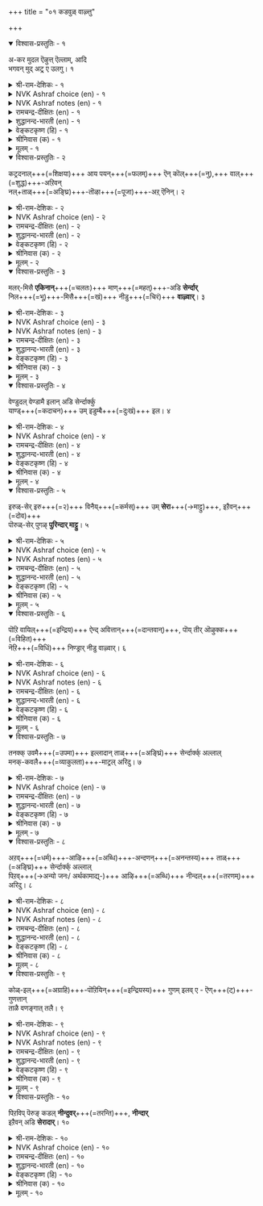 +++
title = "०१ कडवुळ् वाऴ्त्तु"

+++


<details open><summary>विश्वास-प्रस्तुतिः - १</summary>

अ-कर मुदल ऎऴुत्त् ऎल्लाम्, आदि  
भगवन् मुद् अट्र् ए उलगु।       १
</details>

<details><summary>श्री-राम-देशिकः - १</summary>

अकाराद् एव **निर्यान्ति**  
समस्तान्य् अक्षराणि च ।  
चराचर-प्रपञ्चोऽयम्  
ईश्वराद् एव **जायते** ॥ १॥
</details>

<details><summary>NVK Ashraf choice (en) - १</summary>

०००१
With alpha begins all alphabets;
And the world with the first Bhagavan. *
(K.N. Subramanyam), (K.R. Srinivasa Iyengar)
</details>

<details><summary>NVK Ashraf notes (en) - १</summary>

१. "Bhagavan". Scholars differ in their opinion as to what this word stands for. Most traditional and modern scholars, based on the title of the chapter "In praise of God", render the word to mean "Creator God". However Jaina scholars claim that the word "आदि भगवन्" [Ādi bhagavan] is a clear reference to the name of the first Jina Thirthankara "ādeenath" or rashabha (Chakravarti, १९५१; Subramanyam, १९८७). It is interesting to note that Valluvar who has used very few words of Sanskrit origin in his whole work, opted for the twin word "आदि भगवन्" here. Moreover, since the simile "ऎऴुत्तॆल्लाम्" is plural, the emphasis "उलगु" should also be taken in plural. The "world" could thus means the "people of the world" (उलगत्तार्क्कु).
</details>

<details><summary>रामचन्द्र-दीक्षितः (en) - १</summary>

1\. akaram mutala, eḻuttu ellām; āti-  
pakavaṉ mutaṟṟē, ulaku.

1\. All the letters have the letter ‘A’ as their Origin; this world has God as its origin.  
</details>

<details><summary>शुद्धानन्द-भारती (en) - १</summary>

1\. அகர முதல எழுத்தெல்லாம் ஆதி  
பகவன் முதற்றே உலகு  
'A' leads letters; the Ancient Lord  
Leads and lords the entire world.         1  
</details>

<details><summary>वेङ्कटकृष्ण (हि) - १</summary>

1
अक्षर सबके आदि में, है अकार का स्थान ।  
अखिल लोक का आदि तो, रहा आदि भगवान ॥
</details>

<details><summary>श्रीनिवास (क) - १</summary>

1. अक्षरगळिगॆल्ला अकारवे मॊदलु, लोकक्कॆल्ला मॊदलु आदि भगवन् 

</details>

<details><summary>मूलम् - १</summary>

अगर मुदल ऎऴुत्तॆल्लाम् आदि  
पगवन् मुदट्रे उलगु।       १
</details>

<details open><summary>विश्वास-प्रस्तुतिः - २</summary>

कट्रदनाल्+++(=शिक्षया)+++ आय पयन्+++(=फलम्)+++ ऎन् कॊल्+++(=नु),+++ वाल्+++(=शुद्ध)+++-अऱिवन्  
नल्+ताळ्+++(=अङ्घ्रि)+++-तॊऴा+++(=पूजा)+++-अऱ् ऎनिन्।       २
</details>

<details><summary>श्री-राम-देशिकः - २</summary>

ईशस्य ज्ञानरूपस्य  
विना पाद-**निषेवणम्** ।  
**सन्त्व् अधीतानि** शास्त्रणि  
**न** तैर् अस्ति **प्रयोजनम्** ॥ २॥
</details>

<details><summary>NVK Ashraf choice (en) - २</summary>

०००२
Of what avail is learning if one worships not
The holy feet of Pure Intelligence? *
(V.V.S. Aiyar), (G. Vanmikanathan)
</details>

<details><summary>रामचन्द्र-दीक्षितः (en) - २</summary>

2\. kaṟṟataṉāl āya payaṉ eṉkol-vāl-aṟivaṉ  
nal tāḷ toḻāar eṉiṉ?.

2\. Of what avail is learning, if the learned do not adore the good feet of Him who is Immaculate Wisdom?  
</details>

<details><summary>शुद्धानन्द-भारती (en) - २</summary>

2\. கற்றதனா லாய பயனென்கொல் வாலறிவன்  
நற்றாள் தொழாஅர் எனின்  
That lore is vain which does not fall  
At His good feet who knoweth all.         2  
</details>

<details><summary>वेङ्कटकृष्ण (हि) - २</summary>

2
विद्योपार्जन भी भला, क्या आयेगा काम ।  
श्रीपद पर सत्याज्ञ के, यदि नहिं किया प्रणाम ॥
</details>

<details><summary>श्रीनिवास (क) - २</summary>

2. परम शुद्दज्ञान स्वरूपद भगवन्तन सत् पादगळिगॆ नमिसदिद्दरॆ कलितन्दरिन्दाद फलवेनु ?

</details>

<details><summary>मूलम् - २</summary>

कट्रदनाल् आय पयनॆन्गॊल् वालऱिवन्  
नट्राळ् तॊऴाअर् ऎनिन्।       २
</details>

<details open><summary>विश्वास-प्रस्तुतिः - ३</summary>

मलर्-मिसै **एकिनान्**+++(=चलतः)+++ माण्+++(=महत्)+++-अडि **सेर्न्दार्**  
निल+++(=भू)+++-मिसै+++(=खं)+++ नीडु+++(=चिरं)+++ **वाऴ्वार्**।      ३
</details>

<details><summary>श्री-राम-देशिकः - ३</summary>

भक्तानां मानसाम्भोज-  
वासिनो जगद्-ईशितुः ।  
**भजतां** पाद-युगलं  
**जायन्ते** नित्य-सम्पदः ॥ ३॥
</details>

<details><summary>NVK Ashraf choice (en) - ३</summary>

०००३
Long life on earth is theirs who reach
The glorious feet of Him who walked on flowers.
(P.S. Sundaram), (V.V.S. Aiyar)
</details>

<details><summary>NVK Ashraf notes (en) - ३</summary>

३. An alternate 'mystical' translation, but not implied in the original: "The Supreme dwells within the lotus of the heart. Those who reach His Splendid Feet dwell endearingly within unearthly realms" - (Satguru Subramuniyaswami). Other translators who adopted this interpretation Parithiyār and Kālingar (two of the five known ancient commentators of Tirukkural) include (G. Vanmikanathan), (K. Krishnaswamy & Vijaya Ramkumar) and (C. Rajagopalachari).
</details>

<details><summary>रामचन्द्र-दीक्षितः (en) - ३</summary>

3\. malarmicai ēkiṉāṉ māṇ aṭi cērntār  
nilamicai nīṭu vāḻvār.

3\. Those who find refuge in the great feet (of Him) who lives in the lotus of the heart (of the devotee) live eternally in heaven.  
</details>

<details><summary>शुद्धानन्द-भारती (en) - ३</summary>

3\. மலர்மிசை ஏகினான் மாணடி சேர்ந்தார்  
நிலமிசை நீடுவாழ் வார்  
Long they live on earth who gain  
The feet of God in florid brain.         3  
</details>

<details><summary>वेङ्कटकृष्ण (हि) - ३</summary>

3
हृदय-पद्‍म-गत ईश के, पाद-पद्‍म जो पाय ।  
श्रेयस्कर वरलोक में, चिरजीवी रह जाय ॥
</details>

<details><summary>श्रीनिवास (क) - ३</summary>

3. मलरॊळुज्जीविसुववन परम पादगळन्नु सेरिदवरु भूमिय मेलॆ निडुगाल बाळुवरु

</details>

<details><summary>मूलम् - ३</summary>

मलर्मिसै एगिनान् माणडि सेर्न्दार्  
निलमिसै नीडु वाऴ्वार्।      ३
</details>

<details open><summary>विश्वास-प्रस्तुतिः - ४</summary>

वेण्डुदल् वेण्डामै इलान् अडि सेर्न्दार्क्कु  
याण्ड्+++(=कदाचन)+++ उम् इडुम्बै+++(=दुःखं)+++ इल।       ४
</details>

<details><summary>श्री-राम-देशिकः - ४</summary>

दयालोः सर्वमित्रस्य  
शरणागत-साक्षिणः ।  
**नमतां** पादयुगलं  
**न** स्याद् **दुःखं** कदाचन ॥ ४॥
</details>

<details><summary>NVK Ashraf choice (en) - ४</summary>

०००४
No evil will befall those who reach the feet
Of the One beyond likes and dislikes.
(N.V.K. Ashraf)
</details>

<details><summary>रामचन्द्र-दीक्षितः (en) - ४</summary>

4\. vēṇṭutal vēṇṭāmai ilāṉ aṭi cērntārkku  
yāṇṭum iṭumpai ila.

4\. Those who have attained the feet of Him who has no likes or dislikes will be rid of all troubles.  
</details>

<details><summary>शुद्धानन्द-भारती (en) - ४</summary>

4\. வேண்டுதல் வேண்டாமை இலர்ன்அடி சேர்ந்தார்க்கு  
யாண்டும் இடும்பை இல  
Who hold His feet who likes nor loathes  
Are free from woes of human births.         4  
</details>

<details><summary>वेङ्कटकृष्ण (हि) - ४</summary>

4
राग-द्वेष विहीन के, चरणाश्रित जो लोग ।  
दुःख न दे उनको कभी, भव-बाधा का रोग ॥
</details>

<details><summary>श्रीनिवास (क) - ४</summary>

4. बेकु बेडगळॊन्दू इल्लदवन (भगवन्तन) अडिगळन्नु सेरिदवरु दुगुडदिन्द दूरवागुवरु

</details>

<details><summary>मूलम् - ४</summary>

वेण्डुदल् वेण्डामै इलानडि सेर्न्दार्क्कु  
याण्डुम् इडुम्बै इल।       ४
</details>

<details open><summary>विश्वास-प्रस्तुतिः - ५</summary>

इरुळ्-सेर् इरु+++(=२)+++ विनैय्+++(=कर्मस्)+++ उम् **सेरा**+++(→माट्टु)+++, इऱैवन्+++(=दोव)+++  
पॊरुळ्-सेर् पुगऴ् **पुरिन्दार् माट्टु**।      ५
</details>

<details><summary>श्री-राम-देशिकः - ५</summary>

माहात्म्यम् अप्रमेयस्य  
**ज्ञात्वा** तं **भजतां** नृणाम् ।  
अज्ञान-मूलकं कर्म  
द्विविधं चापि **नश्यति** ॥ ५॥
</details>

<details><summary>NVK Ashraf choice (en) - ५</summary>

०००५
The twin deeds of dark illusion do not affect those
Who delight meaningfully in Lord's praise. *
(S.M. Diaz)
</details>

<details><summary>NVK Ashraf notes (en) - ५</summary>

५. Twin deeds [of dark illusion] are fruits of both good and evil deeds.
</details>

<details><summary>रामचन्द्र-दीक्षितः (en) - ५</summary>

5\. iruḷ cēr iru viṉaiyum cērā, iṟaivaṉ  
poruḷ cēr pukaḻ purintārmāṭṭu.

5\. Actions, both good and bad that spring from darkness of the mind will never touch those who ever chant the glories of the Lord.  
</details>

<details><summary>शुद्धानन्द-भारती (en) - ५</summary>

5\. இருள்சேர் இருவினையும் சேரா இறைவன்  
பொருள்சேர் புகழ்புரிந்தார் மாட்டு  
God's praise who tell, are free from right  
And wrong, the twins of dreaming night.         5  
</details>

<details><summary>वेङ्कटकृष्ण (हि) - ५</summary>

5
जो रहते हैं ईश के, सत्य भजन में लिप्त ।  
अज्ञानाश्रित कर्म दो, उनको करें न लिप्त ॥
</details>

<details><summary>श्रीनिवास (क) - ५</summary>

5. मनद इरुळिन्दुण्टागुव ऒळितु, कॆडकुगळॆम्ब ऎरडु विधवाद कर्मगळू भगवन्तन महिमॆयन्नु हॊगळुववरिगॆ सेरुवुदिल्ल

</details>

<details><summary>मूलम् - ५</summary>

इरुळ्सेर् इरुविनैयुम् सेरा इऱैवन्  
पॊरुळ्सेर् पुगऴ्बुरिन्दार् माट्टु।      ५
</details>

<details open><summary>विश्वास-प्रस्तुतिः - ६</summary>

पॊऱि वायिल्+++(=इन्द्रिय)+++ ऐन्द् अवित्तान्+++(=दान्तवान्)+++, पॊय् तीर् ऒऴुक्क+++(=विहित)+++  
नॆऱि+++(=विधिं)+++ निण्ड्रार् नीडु वाऴ्वार्।       ६
</details>

<details><summary>श्री-राम-देशिकः - ६</summary>

पञ्चेन्द्रियाणि **सम्मृश्य**  
तान्य् अर्थेभ्यो **निवर्तयन्** ।  
ईश्वरोक्तेन मार्गेण  
**गच्छन्** नित्य-**सुखी** भवेत् ॥ ६॥
</details>

<details><summary>NVK Ashraf choice (en) - ६</summary>

०००६
Long life is theirs who tread the path of Him
Who conquered the five senses.
(P.S. Sundaram)
</details>

<details><summary>NVK Ashraf notes (en) - ६</summary>

६. This cannot be a reference to God, for God is beyond the senses and only mortals will be required to control the five senses. Almost all translators, however, have taken this as a reference to God. Some translators have attempted to get over this difficulty by employing non-committal renderings like this one: "He who has controlled the five senses and is established in the path of righteousness will lead a life of fulfillment" - (K. Krishnaswamy & Vijaya Ramkumar). It is worth noting that the word 'Jina' literally means "conqueror or victorious", i.e. the conqueror of five senses. This couplet could actually be a reference to a Jaina Tirthankara. Buddha also conquered the five senses, but neither Gautama nor the preceding Buddhas were called Adi Bagavan.
</details>

<details><summary>रामचन्द्र-दीक्षितः (en) - ६</summary>

6\. poṟi vāyil aintu avittāṉ poy tīr oḻukka  
neṟi niṉṟār nīṭu vāḻvār.

6\. Those who still the five senses and walk in truth and right will ever live.  
</details>

<details><summary>शुद्धानन्द-भारती (en) - ६</summary>

6\. பொறிவாயில் ஐந்தவித்தான் பொய்தீர் ஒழுக்க  
நெறிநின்றார் நீடுவாழ் வார்  
They prosper long who walk His way  
Who has the senses signed away.         6  
</details>

<details><summary>वेङ्कटकृष्ण (हि) - ६</summary>

6
पंचेन्द्रिय-निग्रह किये, प्रभु का किया विधान ।  
धर्म-पंथ के पथिक जो, हों चिर आयुष्मान ॥
</details>

<details><summary>श्रीनिवास (क) - ६</summary>

6. ऐदु इन्द्रियगळ बागिलन्नु मुच्चिदवनु भगवन्त. अवन कळङ्कविल्लद नेरवाद ऋजुमार्गदल्लि निन्तवरु निडुबाळन्नु नडॆसुवरु.

</details>

<details><summary>मूलम् - ६</summary>

पॊऱिवायिल् ऐन्दवित्तान् पॊय्दीर् ऒऴुक्क  
नॆऱिनिण्ड्रार् नीडुवाऴ्वार्।       ६
</details>

<details open><summary>विश्वास-प्रस्तुतिः - ७</summary>

तनक्क् उवमै+++(=उपमा)+++ इल्लादान् ताळ्+++(=अङ्घ्रिं)+++ सेर्न्दार्क्क् अल्लाल्  
मनक्-कवलै+++(=व्याकुलता)+++-माट्रल् अरिदु।      ७
</details>

<details><summary>श्री-राम-देशिकः - ७</summary>

ईशं निरुपमं नित्यं  
यो वै शरणम् आश्रितः ।  
स एव दुःख-रहितो  
नित्यं **सुखम् इहाश्नुते** ॥ ७॥
</details>

<details><summary>NVK Ashraf choice (en) - ७</summary>

०००७
They alone escape from sorrows who take refuge
In the feet of Him beyond compare. *
(V.V.S. Aiyar)
</details>

<details><summary>रामचन्द्र-दीक्षितः (en) - ७</summary>

7\. taṉakku uvamai illātāṉ tāḷ cērntārkku allāl,  
maṉak kavalai māṟṟal aritu.

7\. Only those who have sought refuge in the feet of the peerless can shake off anxiety. Others cannot.  
</details>

<details><summary>शुद्धानन्द-भारती (en) - ७</summary>

7\. தனக்குஉவமை இல்லாதான் தாள்சேர்ந்தார்க்கு கல்லால்  
மனக்கவலை மாற்றல் அரிது  
His feet, whose likeness none can find,  
Alone can ease the anxious mind.         7  
</details>

<details><summary>वेङ्कटकृष्ण (हि) - ७</summary>

7
ईश्वर उपमारहित का, नहीं पदाश्रय-युक्त ।  
तो निश्चय संभव नहीं, होना चिन्ता-मुक्त ॥
</details>

<details><summary>श्रीनिवास (क) - ७</summary>

7. तनगॆ उपमॆयिल्लदवनु भगवन्त. अवन पादगळन्नु नम्बिदवरिगॆ अल्लदॆ, उळिदवरिगॆ मनस्सिन कळवळ कळॆदु कॊळ्ळुवुदु असाध्य.

</details>

<details><summary>मूलम् - ७</summary>

तनक्कुवमै इल्लादान् ताळ्सेर्न्दार्क् कल्लाल्  
मनक्कवलै माट्रल् अरिदु।      ७
</details>

<details open><summary>विश्वास-प्रस्तुतिः - ८</summary>

अऱव्+++(=धर्म)+++-आऴि+++(=अब्धि)+++-अन्दणन्+++(=अनन्तस्य)+++ ताळ्+++(=अङ्घ्रि)+++ सेर्न्दार्क्क् अल्लाल्  
पिऱव्+++(→अन्यो जनः/ अर्थकामाद्य्-)+++ आऴि+++(=अब्धि)+++ नीन्दल्+++(=तरणम्)+++ अरिदु।      ८
</details>

<details><summary>श्री-राम-देशिकः - ८</summary>

धर्मसिन्धोः दया-मूर्तेः  
नावं चरण-रूपिणीम् ।  
अलब्ध्वा दुःख-जल-धेः  
पारं गन्तुं न शक्यते ॥ ८॥
</details>

<details><summary>NVK Ashraf choice (en) - ८</summary>

०००८
None can swim the sea of births, but those united
To the feet of that Being, a sea of virtue. *
(W.H. Drew and J. Lazarus)
</details>

<details><summary>NVK Ashraf notes (en) - ८</summary>

८. The word "अऱवाऴि" can be taken to mean, either "sea of virtue" or "wheel of the virtue". Similarly, the word "पिऱ" could either mean "birth" or "other". Depending on the combination of these meanings chosen, the couplet can also be translated in the following ways: (i) "Only those who reach the feet of the lord, the ocean of virtue, can cross those other oceans." - * (Norman Cutler). The other two oceans could be oceans of Wealth and Pleasure. (ii) "Only by clinging to the feet of the Lord of the wheel of virtue, that one can swim the ocean of this life" * - (G. Siromoney, S. Govindaraju & M. Chandrasekaran).
</details>

<details><summary>रामचन्द्र-दीक्षितः (en) - ८</summary>

8\. aṟa āḻi antaṇaṉ tāḷ cērntārkku allāl,  
piṟa āḻi nīntal aritu.

8\. Only those who have clung to the feet of the Lord who is the sea of righteousness, will be able to sail the other seas. Others cannot.  
</details>

<details><summary>शुद्धानन्द-भारती (en) - ८</summary>

8\. அறவாழி அந்தணன் தாள்சேர்ந்தார்க் கல்லால்  
பிறவாழி நீந்தல் அரிது  
Who swims the sea of vice is he  
Who clasps the feet of Virtue's sea.         8  
</details>

<details><summary>वेङ्कटकृष्ण (हि) - ८</summary>

8
धर्म-सिन्धु करुणेश के, शरणागत है धन्य ।  
उसे छोड दुख-सिन्धु को, पार‍ न पाये अन्य ॥
</details>

<details><summary>श्रीनिवास (क) - ८</summary>

8. सच्चारित्र्यद कडलाद भगवन्तन अडिगळन्नु सेरिदवरिगल्लदॆ (मिक्कवरिगॆ) संसार सागरगळन्नु ईसि दाटलु सुलभवल्ल.

</details>

<details><summary>मूलम् - ८</summary>

अऱवाऴि अन्दणन् ताळ्सेर्न्दार्क् कल्लाल्  
पिऱवाऴि नीन्दल् अरिदु।      ८
</details>

<details open><summary>विश्वास-प्रस्तुतिः - ९</summary>

कोळ्-इल्+++(=अग्राहि)+++-पॊऱियिन्+++(=इन्द्रियस्य)+++ गुणम् इलव् ए - ऎण्+++(ट्)+++-गुणत्तान्  
ताळै वणङ्गात् तलै।      ९
</details>

<details><summary>श्री-राम-देशिकः - ९</summary>

गुणाष्टक-युतेशस्य  
पदे येन न वन्दिते ।  
दृष्टया विरहितं चक्षुर्  
इरिव तस्य शिरो वृथा ॥ ९॥
</details>

<details><summary>NVK Ashraf choice (en) - ९</summary>

०००९
Depraved, senseless and worthless is the head
Unbowed at the feet of Him with eight qualities.
(P.S. Sundaram), (N.V.K. Ashraf)
</details>

<details><summary>NVK Ashraf notes (en) - ९</summary>

९. This couplet could refer to one of the five Parméstins, the Siddhās (liberated souls) of Jainism, because they only are designated with ८ guñas (qualities) (Malaiya, १९९८). The other four Arhats, Āchāryās, Upādhyāyās and Sādhus (Ashta Pahuda VI:१०४) are identified as Jinas with १२, ३६, २५ and २७ guñas respectively (Malaiya, १९९८). What are the eight qualities or guñas of Siddhās? Ananta jnāna, Ananta darshana, Ananta labdhi, Ananta sukha, Akshaya sthiti, Being vitāraga, Being arupa and Aguruladhutaa. Ancient commentator Parithiyar lists these eight qualities (अनन्त ज्ञानम्, अनन्त वीरियम्, कोत्तिरमिन्मै, अनन्त तरिसनम्, अनन्त कुणम्, अऴिया इयल्बु, नाममिन्मै, अवाविन्मै) as qualities of Lord Shiva!
</details>

<details><summary>रामचन्द्र-दीक्षितः (en) - ९</summary>

9\. kōḷ il poṟiyil kuṇam ilavē-eṇkuṇattāṉ  
tāḷai vaṇaṅkāt talai.

9\. The head that does not bow down before and worship the feet of the Lord of the eight attributes, will be as like the palsied senses.  
</details>

<details><summary>शुद्धानन्द-भारती (en) - ९</summary>

9\. கோளில் பொறியில் குணமிலவே எண்குணத்தான்  
தாளை வணங்காத் தலை.  
Like senses stale that head is vain  
Which bows not to Eight-Virtued Divine.         9  
</details>

<details><summary>वेङ्कटकृष्ण (हि) - ९</summary>

9
निष्क्रिय इन्द्रिय सदृश ही, 'सिर' है केवल नाम ।  
अष्टगुणी के चरण पर, यदि नहिं किया प्रणाम ॥
</details>

<details><summary>श्रीनिवास (क) - ९</summary>

9. ऎण्टु गुणवुळ्ळवन (भगवन्तन) पादगळिगॆ ऎरगद तलॆयु, ग्रहण शक्तियन्नु कळॆदुकॊण्ड इन्द्रियगळन्तॆ निष्पलवागुत्तदॆ.

</details>

<details><summary>मूलम् - ९</summary>

कोळिल् पॊऱियिन् कुणमिलवे ऎण्गुणत्तान्  
ताळै वणङ्गात् तलै।      ९
</details>

<details open><summary>विश्वास-प्रस्तुतिः - १०</summary>

पिऱविप् पॆरुङ् कडल् **नीन्दुवर्**+++(=तरन्ति)+++, **नीन्दार्**  
इऱैवन् अडि **सेरादार्**।       १०
</details>

<details><summary>श्री-राम-देशिकः - १०</summary>

नावं भगवतः पाद-  
रूपिणीं **प्राप्नुवन्ति** ये ।  
ते **तरन्ति** भवाम्भो-धिम्  
इतरैस् तर्तुम् अक्षमम् ॥ १०॥
</details>

<details><summary>NVK Ashraf choice (en) - १०</summary>

००१०
The ocean of births can be crossed by none other than
Those who reach the feet of the Lord. *
(P.S. Sundaram)
</details>

<details><summary>रामचन्द्र-दीक्षितः (en) - १०</summary>

10\. piṟavip peruṅ kaṭal nīntuvar; nīntār,  
iṟaivaṉ aṭi cērātār.

10\. Those who gain the feet of the Lord cross the great ocean of births; others cannot.
</details>

<details><summary>शुद्धानन्द-भारती (en) - १०</summary>

10\. பிறவிப் பெருங்கடல் நீந்துவர் நீந்தார்  
இறைவன் அடிசேரா தார்  
The sea of births they alone swim  
Who clench His feet and cleave to Him.        10  
</details>

<details><summary>वेङ्कटकृष्ण (हि) - १०</summary>

10
भव-सागर विस्तार से, पाते हैं निस्तार ।  
ईश-शरण बिन जीव तो, कर नहीं पाये पार ॥
</details>

<details><summary>श्रीनिवास (क) - १०</summary>

10. ऎरॆयुनडि (देवरपाद) सेरिदवरु हुट्टॆम्ब हॆग्गडलन्नु दाटुवरु ; ऎरॆयनडि सेरदवरु अदन्नु दाटलाररु.
</details>

<details><summary>मूलम् - १०</summary>

पिऱविप् पॆरुङ्गडल् नीन्दुवर् नीन्दार्  
इऱैवन् अडिसेरा तार्।       १०
</details>
